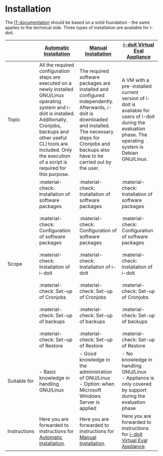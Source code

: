 # Installation

The [IT-documentation](../glossary.md) should be based on a solid foundation - the same applies to the technical side. Three types of installation are available for i-doit.

|     | [Automatic Installation](automatic-installation.md) | [Manual Installation](manual-installation/index.md) | [i-doit Virtual Eval Appliance](i-doit-virtual-eval-appliance/index.md) |
| --- | --- | --- | --- |
| Topic | All the required configuration steps are executed on a newly installed GNU/Linux operating system and i-doit is installed. Additionally, Cronjobs, backups and other useful CLI tools are included. Only the execution of a script is required for this purpose. | The required software packages are installed and configured independently. Afterwards, i-doit is downloaded and installed. The necessary steps for Cronjobs and backups also have to be carried out by the user. | A VM with a pre-installed current version of i-doit is available for users of i-doit during the evaluation phase. The operating system is Debian GNU/Linux. |
| Scope | :material-check: Installation of software packages<br><br>:material-check: Configuration of software packages<br><br>:material-check: Installation of i-doit<br><br>:material-check: Set-up of Cronjobs<br><br>:material-check: Set-up of backups<br><br>:material-check: Set-up of Restore | :material-check: Installation of software packages<br><br>:material-check: Configuration of software packages<br><br>:material-check: Installation of i-doit<br><br>:material-check: Set-up of Cronjobs<br><br>:material-check: Set-up of backups<br><br>:material-check: Set-up of Restore | :material-check: Installation of software packages<br><br>:material-check: Configuration of software packages<br><br>:material-check: Installation of i-doit<br><br>:material-check: Set-up of Cronjobs<br><br>:material-check: Set-up of backups<br><br>:material-check: Set-up of Restore |
| Suitable for | - Basic knowledge in handling GNU/Linux | - Good knowledge in the administration of GNU/Linux<br>- Option: when Microsoft Windows Server is applied | - No knowledge in handling GNU/Linux<br>- Appliance is only covered by support during the evaluation phase |
| Instructions | Here you are forwarded to instructions for [Automatic Installation](automatic-installation.md). | Here you are forwarded to instructions for [Manual Installation](manual-installation/index.md). | Here you are forwarded to instructions for [i-doit Virtual Eval Appliance](i-doit-virtual-eval-appliance/index.md). |
